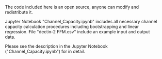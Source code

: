 The code included here is an open source, anyone can modify and redistribute it.

Jupyter Notebook "Channel_Capacity.ipynb" includes all necessary channel capacity calculation procedures including bootstrapping and linear regression.
File "dectin-2 FFM.csv" include an example input and output data.

Please see the description in the Jupyter Notebook ("Channel_Capacity.ipynb") for in detail.
